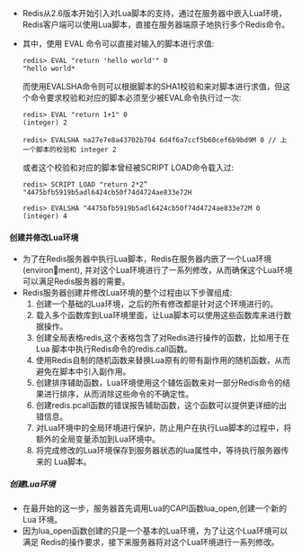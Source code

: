 * Redis从2.6版本开始引入对Lua脚本的支持，通过在服务器中嵌入Lua环境，Redis客户端可以使用Lua脚本，直接在服务器端原子地执行多个Redis命令。

* 其中，使用 EVAL 命令可以直接对输入的脚本进行求值:

  ```
  redis> EVAL "return 'hello world'" 0
  "hello world*
  ```

  而使用EVALSHA命令则可以根据脚本的SHA1校验和来对脚本进行求值，但这个命令要求校验和对应的脚本必须至少被EVAL命令执行过一次:

  ```
  redis> EVAL "return 1+1" 0
  (integer) 2
  
  redis> EVALSHA na27e7e8a43702b704 6d4f6a7ccf5b60cef6b9bd9M 0 // 上一个脚本的校验和 integer 2
  ```

  或者这个校验和对应的脚本曾经被SCRIPT LOAD命令载入过:

  ```
  redis> SCRIPT LOAD "return 2*2”
  "4475bfb5919b5adl6424cb50f74d4724ae833e72H
  
  redis> EVALSHA "4475bfb5919b5adl6424cb50f74d4724ae833e72M 0
  (integer) 4
  ```

#### 创建并修改Lua环境

* 为了在Redis服务器中执行Lua脚本，Redis在服务器内嵌了一个Lua环境(environment), 并对这个Lua环境进行了一系列修改，从而确保这个Lua环境可以满足Redis服务器的需要。
* Redis服务器创建并修改Lua环境的整个过程由以下步骤组成:
  1. 创建一个基础的Lua环境，之后的所有修改都是针对这个环境进行的。
  2. 载入多个函数库到Lua环境里面，让Lua脚本可以使用这些函数库来进行数据操作。
  3. 创建全局表格redis,这个表格包含了对Redis进行操作的函数，比如用于在Lua 脚本中执行Redis命令的redis.call函数。
  4. 使用Redis自制的随机函数来替换Lua原有的带有副作用的随机函数，从而避免在脚本中引入副作用。
  5. 创建排序辅助函数，Lua环境使用这个辅佐函数来对一部分Redis命令的结果进行排序，从而消除这些命令的不确定性。
  6. 创建redis.pcall函数的错误报告辅助函数，这个函数可以提供更详细的出错信息。
  7. 对Lua环境中的全局环境进行保护，防止用户在执行Lua脚本的过程中，将额外的全局变量添加到Lua环境中。
  8. 将完成修改的Lua环境保存到服务器状态的lua属性中，等待执行服务器传来的 Lua脚本。

##### 创建Lua环境

* 在最开始的这一步，服务器首先调用Lua的CAPI函数lua_open,创建一个新的Lua 环境。
* 因为lua_open函数创建的只是一个基本的Lua环境，为了让这个Lua环境可以满足 Redis的操作要求，接下来服务器将对这个Lua环境进行一系列修改。

